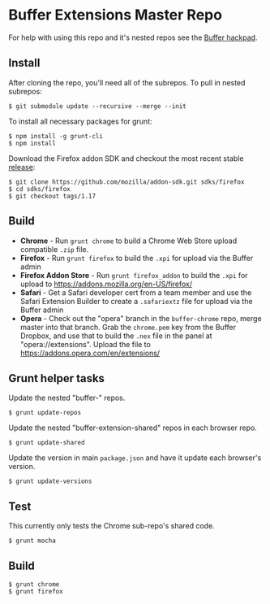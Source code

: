 Buffer Extensions Master Repo
=============================

For help with using this repo and it's nested repos see the [Buffer hackpad](https://buffer.hackpad.com/Extensions-Shared-Repos-101-7AswcCRsHEI).

## Install

After cloning the repo, you'll need all of the subrepos. To pull in nested subrepos:

    $ git submodule update --recursive --merge --init

To install all necessary packages for grunt:

    $ npm install -g grunt-cli
    $ npm install

Download the Firefox addon SDK and checkout the most recent stable
[release](https://github.com/mozilla/addon-sdk/releases):

    $ git clone https://github.com/mozilla/addon-sdk.git sdks/firefox
    $ cd sdks/firefox
    $ git checkout tags/1.17

## Build

* **Chrome** - Run `grunt chrome` to build a Chrome Web Store upload compatible
`.zip` file.
* **Firefox** - Run `grunt firefox` to build the `.xpi` for upload via the
Buffer admin
* **Firefox Addon Store** - Run `grunt firefox_addon` to build the `.xpi` for
upload to https://addons.mozilla.org/en-US/firefox/
* **Safari** - Get a Safari developer cert from a team member and use the Safari
Extension Builder to create a `.safariextz` file for upload via the Buffer admin
* **Opera** - Check out the "opera" branch in the `buffer-chrome` repo, merge
master into that branch. Grab the `chrome.pem` key from the Buffer Dropbox, and
use that to build the `.nex` file in the panel at "opera://extensions". Upload
the file to https://addons.opera.com/en/extensions/

## Grunt helper tasks

Update the nested "buffer-<browser>" repos.

    $ grunt update-repos

Update the nested "buffer-extension-shared" repos in each browser repo.

    $ grunt update-shared

Update the version in main `package.json` and have it update each browser's
version.

    $ grunt update-versions

## Test

This currently only tests the Chrome sub-repo's shared code.

    $ grunt mocha

## Build

    $ grunt chrome
    $ grunt firefox
